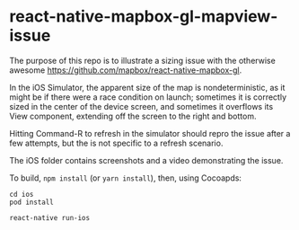 # react-native-mapbox-gl-mapview-issue

The purpose of this repo is to illustrate a sizing issue with the otherwise awesome https://github.com/mapbox/react-native-mapbox-gl.

In the iOS Simulator, the apparent size of the map is nondeterministic, as it might be if there were a race condition on launch; sometimes it is correctly sized in the center of the device screen, and sometimes it overflows its View component, extending off the screen to the right and bottom.

Hitting Command-R to refresh in the simulator should repro the issue after a few attempts, but the is not specific to a refresh scenario.

The iOS folder contains screenshots and a video demonstrating the issue.

To build, `npm install` (or `yarn install`), then, using Cocoapds:

    cd ios
    pod install

`react-native run-ios`
